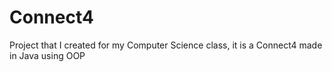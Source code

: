 # Connect4
Project that I created for my Computer Science class, it is a Connect4 made in Java using OOP
